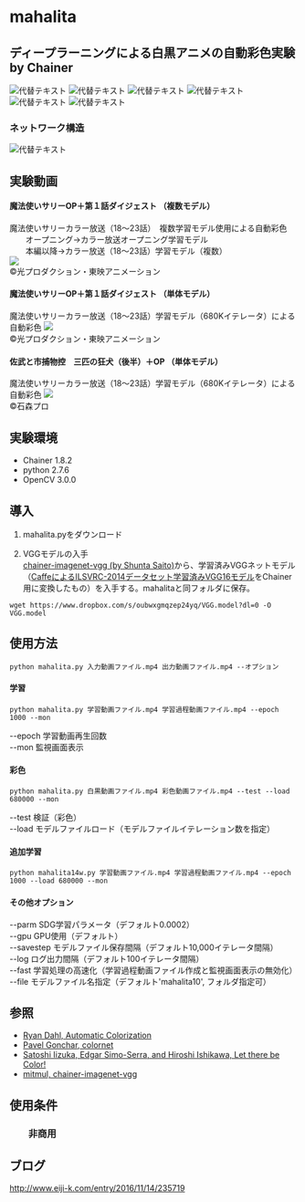 # mahalita  
## ディープラーニングによる白黒アニメの自動彩色実験　by Chainer  


![代替テキスト](./fig/s01.jpg)
![代替テキスト](./fig/s50.jpg)
![代替テキスト](./fig/s45.jpg)
![代替テキスト](fig/sb1.jpg)
![代替テキスト](fig/sb18.jpg)
![代替テキスト](fig/sb17.jpg)

### ネットワーク構造
![代替テキスト](fig/mahalitanet.png)

## 実験動画

####  魔法使いサリーOP＋第１話ダイジェスト （複数モデル）
魔法使いサリーカラー放送（18～23話）　複数学習モデル使用による自動彩色  
　　オープニング→カラー放送オープニング学習モデル  
　　本編以降→カラー放送（18～23話）学習モデル（複数）  
[![](./fig/s1.png)](https://youtu.be/z-HjyQh6nAA)  
©光プロダクション・東映アニメーション



####  魔法使いサリーOP＋第１話ダイジェスト （単体モデル）
魔法使いサリーカラー放送（18～23話）学習モデル（680Kイテレータ）による自動彩色
[![](./fig/s2.png)](https://youtu.be/V8AjYjXxno0)  
©光プロダクション・東映アニメーション



####  佐武と市捕物控　三匹の狂犬（後半）＋OP （単体モデル）
魔法使いサリーカラー放送（18～23話）学習モデル（680Kイテレータ）による自動彩色
[![](./fig/s3.png)](https://youtu.be/ocU7x-LTvCw)  
©石森プロ
## 実験環境
* Chainer 1.8.2   
* python 2.7.6
* OpenCV 3.0.0  

## 導入
1. mahalita.pyをダウンロード

2. VGGモデルの入手  
[chainer-imagenet-vgg (by Shunta Saito)](https://github.com/mitmul/chainer-imagenet-vgg)から、学習済みVGGネットモデル（[CaffeによるILSVRC-2014データセット学習済みVGG16モデル](https://gist.github.com/ksimonyan/211839e770f7b538e2d8#file-readme-md)をChainer用に変換したもの）を入手する。mahalitaと同フォルダに保存。  

  ```
 wget https://www.dropbox.com/s/oubwxgmqzep24yq/VGG.model?dl=0 -O VGG.model
 ```

## 使用方法
```
python mahalita.py 入力動画ファイル.mp4 出力動画ファイル.mp4 --オプション
```

#### 学習
```
python mahalita.py 学習動画ファイル.mp4 学習過程動画ファイル.mp4 --epoch 1000 --mon
```
 --epoch 学習動画再生回数  
 --mon 監視画面表示

#### 彩色
 ```
 python mahalita.py 白黒動画ファイル.mp4 彩色動画ファイル.mp4 --test --load 680000 --mon
 ```
 --test 検証（彩色）  
 --load モデルファイルロード（モデルファイルイテレーション数を指定）

#### 追加学習
 ```
 python mahalita14w.py 学習動画ファイル.mp4 学習過程動画ファイル.mp4 --epoch 1000 --load 680000 --mon
 ```

#### その他オプション
--parm     SDG学習パラメータ（デフォルト0.0002）  
--gpu      GPU使用（デフォルト）  
--savestep モデルファイル保存間隔（デフォルト10,000イテレータ間隔）  
--log      ログ出力間隔（デフォルト100イテレータ間隔）  
--fast     学習処理の高速化（学習過程動画ファイル作成と監視画面表示の無効化）  
--file     モデルファイル名指定（デフォルト'mahalita10', フォルダ指定可）  

## 参照
* [Ryan Dahl, Automatic Colorization](http://tinyclouds.org/colorize/)
* [Pavel Gonchar, colornet](https://github.com/pavelgonchar/colornet/blob/master/README.md)  
* [Satoshi Iizuka, Edgar Simo-Serra, and Hiroshi Ishikawa, Let there be Color!](http://hi.cs.waseda.ac.jp/~iizuka/projects/colorization/en/)  
* [mitmul, chainer-imagenet-vgg](https://github.com/mitmul/chainer-imagenet-vgg)

## 使用条件
### 　　非商用

## ブログ
http://www.eiji-k.com/entry/2016/11/14/235719
